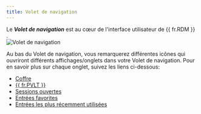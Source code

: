 ```yaml
---
title: Volet de navigation
---
```

Le ***Volet de navigation*** est au cœur de l'interface utilisateur de {{ fr.RDM }} .  
![Volet de navigation](/img/fr/rdm/mac/clip4409.png) 

Au bas du Volet de navigation, vous remarquerez différentes icônes qui ouvriront différents affichages/onglets dans votre Volet de navigation. Pour en savoir plus sur chaque onglet, suivez les liens ci-dessous:  

* [Coffre](/fr/rdm/mac/commands/view/vaults/) 
* [{{ fr.PVLT }}](/fr/rdm/mac/user-interface/navigation-pane/user-vault/) 
* [Sessions ouvertes](/fr/rdm/mac/commands/view/opened-sessions/) 
* [Entrées favorites](/fr/rdm/mac/user-interface/navigation-pane/favorite-entries/) 
* [Entrées les plus récemment utilisées](/fr/rdm/mac/user-interface/navigation-pane/most-recently-used-entries/) 
